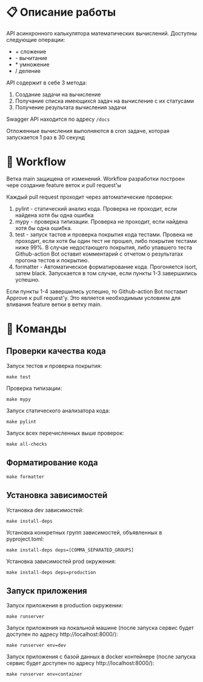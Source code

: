 # :clipboard: Описание работы
API асинхронного калькулятора математических вычислений. Доступны следующие операции:
- \+ сложение
- \- вычитание
- \* умножение
- \/ деление

API содержит в себе 3 метода:
1. Создание задачи на вычисление
2. Получание списка имеющихся задач на вычисление с их статусами
3. Получение результата вычисления задачи

Swagger API находится по адресу `/docs`

Отложенные вычисления выполняются в cron задаче, которая запускается 1 раз в 30 секунд
# :construction_worker: Workflow
Ветка main защищена от изменений. Workflow разработки построен чере создание feature веток и pull request'ы

Каждый pull request проходит через автоматические проверки:
1. pylint - статический анализ кода. Проверка не проходит, если найдена хотя бы одна ошибка
2. mypy - проверка типизации. Проверка не проходит, если найдена хотя бы одна ошибка.
3. test - запуск тастов и проверка покрытия кода тестами. Провека не проходит, если хотя бы один тест не прошел, либо покрытие тестами ниже 99%. В случае недостающего покрытия, либо упавшего теста Github-action Bot оставит комментарий с отчетом о результатах прогона тестов и покрытию.
4. formatter - Автоматическое форматирование кода. Прогоняется isort, затем black. Запускается в том случае, если пункты 1-3 завершились успешно.

Если пункты 1-4 завершились успешно, то Github-action Bot поставит Approve к pull request'y. Это является необходимым условием для вливания feature ветки в ветку main.
# :electric_plug: Команды
## Проверки качества кода
Запуск тестов и проверка покрытия:
```
make test
```
Проверка типизации:
```
make mypy
```
Запуск статического анализатора кода:
```
make pylint
```
Запуск всех перечисленных выше проверок:
```
make all-checks
```
## Форматирование кода
```
make formatter
```
## Установка зависимостей
Установка dev зависимостей:
```
make install-deps
```
Установка конкретных групп зависимостей, объявленных в pyproject.toml:
```
make install-deps deps=[COMMA_SEPARATED_GROUPS]
```
Установка зависимостей prod окружения:
```
make install-deps deps=production
```
## Запуск приложения
Запуск приложения в production окружении:
```
make runserver
```
Запуск приложения на локальной машине (после запуска сервис будет доступен по адресу http://localhost:8000/):
```
make runserver env=dev
```
Запуск приложения с базой данных в docker контейнере (после запуска сервис будет доступен по адресу http://localhost:8000/):
```
make runserver env=container
```